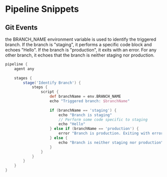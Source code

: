 # Pipeline Snippets

## Git Events

the BRANCH_NAME environment variable is used to identify the triggered branch. If the branch is "staging", it performs a specific code block and echoes "Hello". If the branch is "production", it exits with an error. For any other branch, it echoes that the branch is neither staging nor production.

```groovy
pipeline {
    agent any
    
    stages {
        stage('Identify Branch') {
            steps {
                script {
                    def branchName = env.BRANCH_NAME
                    echo "Triggered branch: $branchName"
                    
                    if (branchName == 'staging') {
                        echo "Branch is staging"
                        // Perform some code specific to staging
                        echo "Hello"
                    } else if (branchName == 'production') {
                        error "Branch is production. Exiting with error."
                    } else {
                        echo "Branch is neither staging nor production"
                    }
                }
            }
        }
    }
}

```
